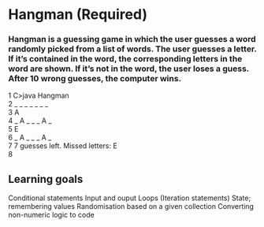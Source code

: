 Hangman (Required)
=
### Hangman is a guessing game in which the user guesses a word randomly picked from a list of words. The user guesses a letter. If it’s contained in the word, the corresponding letters in the word are shown. If it’s not in the word, the user loses a guess. After 10 wrong guesses, the computer wins.

1 C\>java Hangman<br>
2 _ _ _ _ _ _ _<br>
3 A<br>
4 _ A _ _ _ A _<br>
5 E<br>
6 _ A _ _ _ A _<br>
7 7 guesses left. Missed letters: E<br>
8<br>


Learning goals
-
Conditional statements
Input and ouput
Loops (Iteration statements)
State; remembering values
Randomisation based on a given collection
Converting non-numeric logic to code
